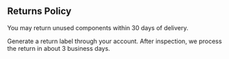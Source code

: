 ## Returns Policy

You may return unused components within 30 days of delivery.

Generate a return label through your account. After inspection, we process the return in about 3 business days.
